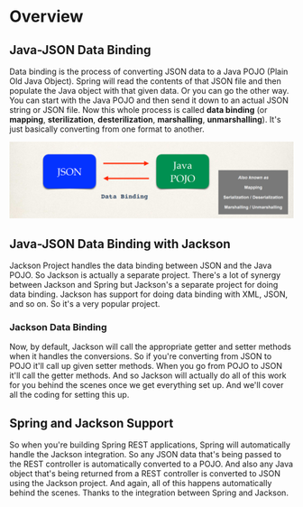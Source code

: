 # Overview 

## Java-JSON Data Binding 
 
Data binding is the process of converting JSON data to a Java POJO (Plain Old Java Object). Spring will read the contents of that JSON file and then populate the Java object with that given data. Or you can go the other way. You can start with the Java POJO and then send it down to an actual JSON string or JSON file. Now this whole process is called **data binding** (or **mapping**, **sterilization**, **desterilization**, **marshalling**, **unmarshalling**). It's just basically converting from one format to another. 

<img alt="image" src="1-img-001.png" width="100%" height="50%"/>

## Java-JSON Data Binding with Jackson 

Jackson Project handles the data binding between JSON and the Java POJO. So Jackson is actually a separate project. There's a lot of synergy between Jackson and Spring but Jackson's a separate project for doing data binding. Jackson has support for doing data binding with XML, JSON, and so on. So it's a very popular project. 

### **Jackson Data Binding**

Now, by default, Jackson will call the appropriate getter and setter methods when it handles the conversions. So if you're converting from JSON to POJO it'll call up given setter methods. When you go from POJO to JSON it'll call the getter methods. And so Jackson will actually do all of this work for you behind the scenes once we get everything set up. And we'll cover all the coding for setting this up. 

## Spring and Jackson Support 

So when you're building Spring REST applications, Spring will automatically handle the Jackson integration. So any JSON data that's being passed to the REST controller is automatically converted to a POJO. And also any Java object that's being returned from a REST controller is converted to JSON using the Jackson project. And again, all of this happens automatically behind the scenes. Thanks to the integration between Spring and Jackson. 

